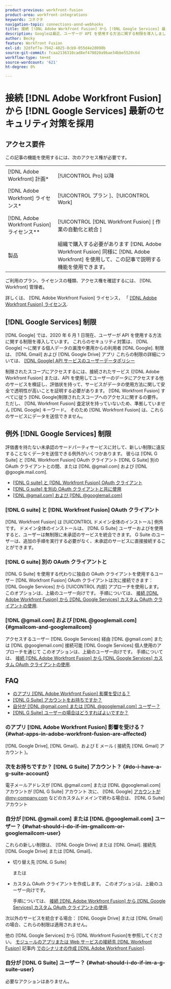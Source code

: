 ```yaml
---
product-previous: workfront-fusion
product-area: workfront-integrations
keywords: コネクタ
navigation-topic: connections-annd-webhooks
title: 接続 [!DNL Adobe Workfront Fusion] から [!DNL Google Services] 最新のセキュリティ対策を採用
description: Googleは最近、ユーザーが API を使用する方法に関する制限を導入しました。 この記事では、接続方法について説明します [!DNL Adobe Workfront Fusion] Googleへの移行（これらの更新セキュリティ対策を考慮）
author: Becky
feature: Workfront Fusion
exl-id: 32dfef7a-7942-4025-8cb9-055d4e28090b
source-git-commit: fcaa2136310cad8ef478020a9bae34bbe5520c6d
workflow-type: tm+mt
source-wordcount: '621'
ht-degree: 0%

---
```


# 接続 [!DNL Adobe Workfront Fusion] から [!DNL Google Services] 最新のセキュリティ対策を採用

## アクセス要件

この記事の機能を使用するには、次のアクセス権が必要です。

<table style="table-layout:auto">
 <col> 
 <col> 
 <tbody> 
  <tr> 
   <td role="rowheader">[!DNL Adobe Workfront] 計画*</td> 
   <td> <p>[!UICONTROL Pro] 以降</p> </td> 
  </tr> 
  <tr data-mc-conditions=""> 
   <td role="rowheader">[!DNL Adobe Workfront] ライセンス*</td> 
   <td> <p>[!UICONTROL プラン ]、[!UICONTROL Work]</p> </td> 
  </tr> 
  <tr> 
   <td role="rowheader">[!DNL Adobe Workfront Fusion] ライセンス**</td> 
   <td> <p>[!UICONTROL [!DNL Workfront Fusion] [ 作業の自動化と統合 ] </p> </td> 
  </tr> 
  <tr> 
   <td role="rowheader">製品</td> 
   <td>組織で購入する必要があります [!DNL Adobe Workfront Fusion] 同様に [!DNL Adobe Workfront] を使用して、この記事で説明する機能を使用できます。</td> 
  </tr> 
 </tbody> 
</table>

ご利用のプラン、ライセンスの種類、アクセス権を確認するには、 [!DNL Workfront] 管理者。

詳しくは、 [!DNL Adobe Workfront Fusion] ライセンス， 「 [[!DNL Adobe Workfront Fusion] ライセンス](../../workfront-fusion/get-started/license-automation-vs-integration.md).

## [!DNL Google Services] 制限

[!DNL Google] では、2020 年 6 月 1 日現在、ユーザーが API を使用する方法に関する制限を導入しています。 これらのセキュリティ対策は、 [!DNL Google] ～に関する個人データの漏洩や悪用からの利用者 [!DNL Google]. 制限は、 [!DNL Gmail] および [!DNL Google Drive] アプリ これらの制限の詳細については、 [[!DNL Google] API サービスのユーザーデータポリシー](https://developers.google.com/terms/api-services-user-data-policy#additional_requirements_for_specific_api_scopes)

制限されたスコープにアクセスするには、接続されたサービス ([!DNL Adobe Workfront Fusion] または、API を使用してユーザーのデータにアクセスする他のサービスを検証し、評価状を持って、サービスがデータの使用方法に関して安全で透明性が高いことを証明する必要があります。 [!DNL Workfront Fusion] すべてに従う [!DNL Google]制限されたスコープへのアクセスに関するの要件。 ただし、 [!DNL Workfront Fusion] 査定状を持っていないため、準拠していません [!DNL Google] キーワード。 そのため [!DNL Workfront Fusion] は、これらのサービスにデータを送信できません。

## 例外 [!DNL Google Services] 制限

評価書を持たない未承認のサードパーティサービスに対して、新しい制限に違反することなくデータを送信できる例外がいくつかあります。 彼らは [!DNL G Suite] と [!DNL Workfront Fusion] OAuth クライアント [!DNL G Suite] 別の OAuth クライアントとの間、または [!DNL @gmail.com] および [!DNL @google.mail.com].

* [[!DNL G suite] と [!DNL Workfront Fusion] OAuth クライアント](#g-suite-with-workfront-fusion-oauth-client)
* [[!DNL G suite] を別の OAuth クライアントと共に使用](#g-suite-with-another-oauth-client)
* [[!DNL @gmail.com] および [!DNL @googlemail.com]](#gmailcom-and-googlemailcom)

### [!DNL G suite] と [!DNL Workfront Fusion] OAuth クライアント

[!DNL Workfront Fusion] は [!UICONTROL ドメイン全体のインストール] 例外です。 ドメイン全体のインストールは、 [!DNL G Suite] ユーザーおよびを使用すると、ユーザーは無制限に未承認のサービスを統合できます。 G Suite のユーザーは、追加の手順を実行する必要がなく、未承認のサービスに直接接続することができます。

### [!DNL G suite] 別の OAuth クライアントと

[!DNL G Suite] を使用する代わりに独自の OAuth クライアントを使用するユーザー [!DNL Workfront Fusion] OAuth クライアントは次に接続できます： [!DNL Google Services] から [!UICONTROL 内部] アプローチを使用します。 このオプションは、上級のユーザー向けです。 手順については、 [接続 [!DNL Adobe Workfront Fusion] から [!DNL Google Services] カスタム OAuth クライアントの使用](../../workfront-fusion/connections/connect-fusion-to-google-using-oauth.md).

### [!DNL @gmail.com] および [!DNL @googlemail.com] {#gmailcom-and-googlemailcom}

アクセスするユーザー [!DNL Google Services] 経由 [!DNL @gmail.com] または [!DNL @googlemail.com] 接続可能 [!DNL Google Services] 個人使用のアプローチを通じて このオプションは、上級のユーザー向けです。 手順については、 [接続 [!DNL Adobe Workfront Fusion] から [!DNL Google Services] カスタム OAuth クライアントの使用](../../workfront-fusion/connections/connect-fusion-to-google-using-oauth.md).

## FAQ

* [のアプリ [!DNL Adobe Workfront Fusion] 影響を受ける？](#what-apps-in-adobe-workfront-fusion-are-affected)
* [[!DNL G Suite] アカウントをお持ちですか？](#do-i-have-a-g-suite-account)
* [自分が [!DNL @gmail.com] または [!DNL @googlemail.com] ユーザー？](#what-should-i-do-if-im-gmailcom-or-googlemailcom-user)
* [[!DNL G Suite] ユーザーの場合はどうすればよいですか？](#what-should-i-do-if-im-a-g-suite-user)

### のアプリ [!DNL Adobe Workfront Fusion] 影響を受ける？ {#what-apps-in-adobe-workfront-fusion-are-affected}

[!DNL Google Drive], [!DNL Gmail]、および E メール ( 接続先 [!DNL Gmail] アカウント )。

### 次をお持ちですか？ [!DNL G Suite] アカウント？ {#do-i-have-a-g-suite-account}

電子メールアドレスが [!DNL @gmail.com] または [!DNL @googlemail.com] アカウントが [!DNL G Suite] アカウント 次に、 [!DNL Google] アカウントが@my-company.com などのカスタムドメインで終わる場合は、 [!DNL G Suite] アカウント

### 自分が [!DNL @gmail.com] または [!DNL @googlemail.com] ユーザー？ {#what-should-i-do-if-im-gmailcom-or-googlemailcom-user}

これらの新しい制限は、 [!DNL Google Drive] または [!DNL Gmail]. 接続先 [!DNL Google Drive] または [!DNL Gmail]、

* 切り替え先 [!DNL G Suite]

   または

* カスタム OAuth クライアントを作成します。 このオプションは、上級のユーザー向けです。

   手順については、 [接続 [!DNL Adobe Workfront Fusion] から [!DNL Google Services] カスタム OAuth クライアントの使用](../../workfront-fusion/connections/connect-fusion-to-google-using-oauth.md).

次以外のサービスを統合する場合： [!DNL Google Drive] または [!DNL Gmail]の場合、これらの制限は適用されません。

他の [!DNL Google Services] から [!DNL Workfront Fusion]を参照してください。 [モジュールのアプリまたは Web サービスの接続先 [!DNL Workfront Fusion]](../../workfront-fusion/scenarios/create-a-scenario.md#connect) 記事内 [でのシナリオの作成 [!DNL Adobe Workfront Fusion]](../../workfront-fusion/scenarios/create-a-scenario.md).

### 自分が [!DNL G Suite] ユーザー？ {#what-should-i-do-if-im-a-g-suite-user}

必要なアクションはありません。
